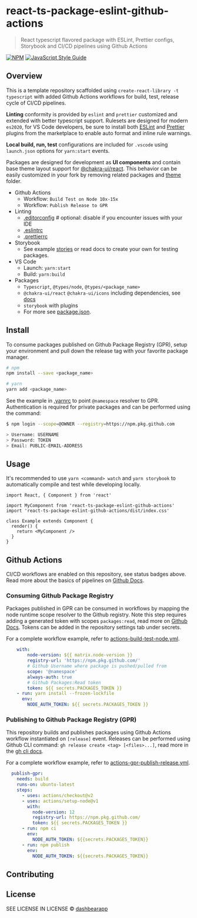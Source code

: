 # react-ts-package-eslint-github-actions

> React typescript flavored package with ESLint, Prettier configs, Storybook and CI/CD pipelines using Github Actions

[![NPM](https://img.shields.io/npm/v/react-ts-package-eslint-github-actions.svg)](https://www.npmjs.com/package/react-ts-package-eslint-github-actions) [![JavaScript Style Guide](https://img.shields.io/badge/code_style-standard-brightgreen.svg)](https://standardjs.com)

## Overview

This is a template repository scaffolded using `create-react-library -t typescript` with added Github Actions workflows for build, test, release cycle of CI/CD pipelines.

**Linting** conformity is provided by `eslint` and `prettier` customized and extended with better typescript support. Rulesets are designed for modern `es2020`, for VS Code developers, be sure to install both [ESLint](https://marketplace.visualstudio.com/items?itemName=dbaeumer.vscode-eslint) and [Prettier](https://marketplace.visualstudio.com/items?itemName=esbenp.prettier-vscode) plugins from the marketplace to enable auto format and inline rule warnings.

**Local build, run, test** configurations are included for `.vscode` using `launch.json` options for `yarn:start` events.

Packages are designed for development as **UI components** and contain base theme layout support for [@chakra-ui/react](). This behavior can be easily customized in your fork by removing related packages and [theme](theme/) folder.

* Github Actions
   * Workflow: `Build Test on Node 10x-15x`
   * Workflow: `Publish Release to GPR`
* Linting
   * [.editorconfig](.editorconfig) # optional: disable if you encounter issues with your IDE
   * [.eslintrc](.eslintrc)
   * [.prettierrc](.prettierrc)
* Storybook
   * See example [stories](storybook/stories) or read docs to create your own for testing packages.
* VS Code
   * Launch: `yarn:start`
   * Build: `yarn:build`
* Packages
   * `Typescript`, `@types/node`, `@types/<package_name>`
   * `@chakra-ui/react` `@chakra-ui/icons` including dependencies, see [docs](https://chakra-ui.com/docs/getting-started)
   * `storybook` with plugins
   * For more see [package.json](package.json).

## Install

To consume packages published on Github Package Registry (GPR), setup your environment and pull down the release tag with your favorite package manager.

```bash
# npm
npm install --save <package_name>

# yarn
yarn add <package_name>
```

See the example in [.yarnrc](.yarnrc) to point `@namespace` resolver to GPR. Authentication is required for private packages and can be performed using the command:

```bash
$ npm login --scope=@OWNER --registry=https://npm.pkg.github.com

> Username: USERNAME
> Password: TOKEN
> Email: PUBLIC-EMAIL-ADDRESS
```

## Usage

It's recommended to use `yarn <command> watch` and `yarn storybook` to automatically compile and test while developing locally.

```tsx
import React, { Component } from 'react'

import MyComponent from 'react-ts-package-eslint-github-actions'
import 'react-ts-package-eslint-github-actions/dist/index.css'

class Example extends Component {
  render() {
    return <MyComponent />
  }
}
```

## Github Actions

CI/CD workflows are enabled on this repository, see status badges above. Read more about the basics of pipelines on [Github Docs](https://docs.github.com/en/actions).

### Consuming Github Package Registry

Packages published in GPR can be consumed in workflows by mapping the node runtime scope resolver to the Github registry. Note this step requires adding a generated token with scopes `packages:read`, read more on [Github Docs](https://docs.github.com/en/actions/reference/authentication-in-a-workflow). Tokens can be added in the repository settings tab under secrets.

For a complete workflow example, refer to [actions-build-test-node.yml](.github/workflows/actions-build-test-node.yml).

```yml
    with:
        node-version: ${{ matrix.node-version }}
        registry-url: 'https://npm.pkg.github.com/'
        # Github Username where package is pushed/pulled from
        scope: '@namespace'
        always-auth: true
        # Github Packages:Read token
        token: ${{ secrets.PACKAGES_TOKEN }}
    - run: yarn install --frozen-lockfile
      env:
        NODE_AUTH_TOKEN: ${{ secrets.PACKAGES_TOKEN }}
```

### Publishing to Github Package Registry (GPR)

This repository builds and publishes packages using Github Actions workflow instantiated on `[release]` event. Releases can be performed using Github CLI command: `gh release create <tag> [<files>...]`, read more in the [gh cli docs](https://cli.github.com/manual/gh_release_create).

For a complete workflow example, refer to [actions-gpr-publish-release.yml](.github/workflows/actions-gpr-publish-release.yml).

```yml
  publish-gpr:
    needs: build
    runs-on: ubuntu-latest
    steps:
      - uses: actions/checkout@v2
      - uses: actions/setup-node@v1
        with:
          node-version: 12
          registry-url: https://npm.pkg.github.com/
          token: ${{ secrets.PACKAGES_TOKEN }}
      - run: npm ci
        env:
          NODE_AUTH_TOKEN: ${{secrets.PACKAGES_TOKEN}}
      - run: npm publish
        env:
          NODE_AUTH_TOKEN: ${{secrets.PACKAGES_TOKEN}}
```

## Contributing
## License

SEE LICENSE IN LICENSE © [dashbearapp](https://github.com/dashbearapp)
